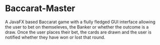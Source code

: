 # Baccarat-Master

A JavaFX based Baccarat game with a flully fledged GUI interface allowing
the user to bet on themseleves, the Banker or whether the outcome is a draw.
Once the user places their bet, the cards are drawn and the user is notified
whether they have won or lost that round.

